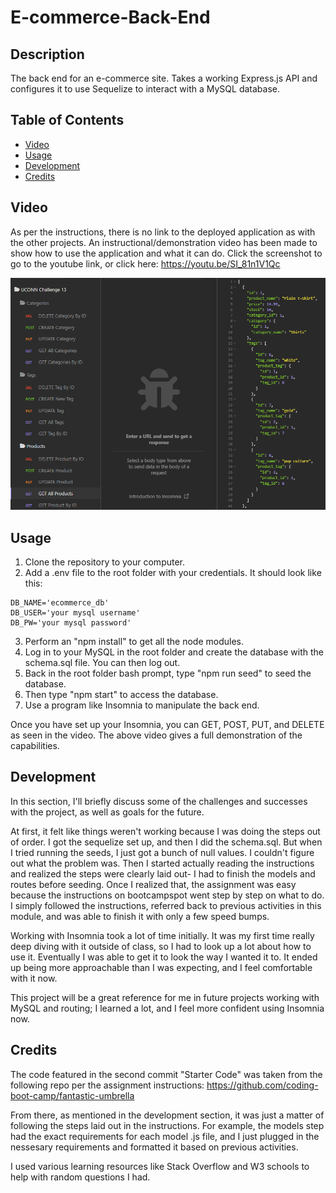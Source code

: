 # E-commerce-Back-End

## Description
The back end for an e-commerce site. Takes a working Express.js API and configures it to use Sequelize to interact with a MySQL database.

## Table of Contents
- [Video](#video)
- [Usage](#usage)
- [Development](#development)
- [Credits](#credits)

## Video

As per the instructions, there is no link to the deployed application as with the other projects. An instructional/demonstration video has been made to show how to use the application and what it can do. Click the screenshot to go to the youtube link, or click here: https://youtu.be/SI_81n1V1Qc

[![AppScreenshot1](/assets/screenshots/screenshot.png?raw=true)](https://youtu.be/SI_81n1V1Qc "Demonstration Video")

## Usage

1. Clone the repository to your computer.
2. Add a .env file to the root folder with your credentials. It should look like this:

```
DB_NAME='ecommerce_db'
DB_USER='your mysql username'
DB_PW='your mysql password'
```
3. Perform an "npm install" to get all the node modules.
4. Log in to your MySQL in the root folder and create the database with the schema.sql file. You can then log out.
5. Back in the root folder bash prompt, type "npm run seed" to seed the database.
6. Then type "npm start" to access the database.
7. Use a program like Insomnia to manipulate the back end.

Once you have set up your Insomnia, you can GET, POST, PUT, and DELETE as seen in the video. The above video gives a full demonstration of the capabilities. 

## Development
In this section, I'll briefly discuss some of the challenges and successes with the project, as well as goals for the future.

At first, it felt like things weren't working because I was doing the steps out of order. I got the sequelize set up, and then I did the schema.sql. But when I tried running the seeds, I just got a bunch of null values. I couldn't figure out what the problem was. Then I started actually reading the instructions and realized the steps were clearly laid out- I had to finish the models and routes before seeding. Once I realized that, the assignment was easy because the instructions on bootcampspot went step by step on what to do. I simply followed the instructions, referred back to previous activities in this module, and was able to finish it with only a few speed bumps.

Working with Insomnia took a lot of time initially. It was my first time really deep diving with it outside of class, so I had to look up a lot about how to use it. Eventually I was able to get it to look the way I wanted it to. It ended up being more approachable than I was expecting, and I feel comfortable with it now.

This project will be a great reference for me in future projects working with MySQL and routing; I learned a lot, and I feel more confident using Insomnia now. 

## Credits

The code featured in the second commit "Starter Code" was taken from the following repo per the assignment instructions: https://github.com/coding-boot-camp/fantastic-umbrella

From there, as mentioned in the development section, it was just a matter of following the steps laid out in the instructions. For example, the models step had the exact requirements for each model .js file, and I just plugged in the nessesary requirements and formatted it based on previous activities.

I used various learning resources like Stack Overflow and W3 schools to help with random questions I had. 

